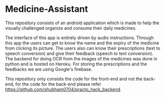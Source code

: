 # Medicine-Assistant
This repository consists of an android application which is made to help the visually challenged organize and consume their daily medicines.

The interface of this app is entirely driven by audio instructions. Through this app the users can get to know the name and the expiry of the medicine from clicking its picture. The users also can know their prescriptions (text to speech conversion) and give their 
feedback (speech to text conversion). The backend for doing OCR from the images of the medicines was done in python and is hosted on 
Heroku. For storing the prescriptions and the feedbacks we are using Google's firebase.

This repository only consists the code for the front-end and not the back-end, for the code for the back-end please refer https://github.com/shubham0704/practo_hack_backend.
